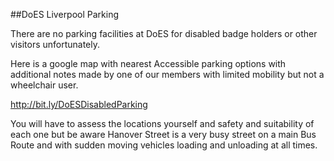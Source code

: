 ##DoES Liverpool Parking

There are no parking facilities at DoES for disabled badge holders or other visitors unfortunately.

Here is a google map with nearest Accessible parking options with additional notes made by one of our members with limited mobility but not a wheelchair user.

http://bit.ly/DoESDisabledParking

You will have to assess the locations yourself and safety and suitability of each one but be aware Hanover Street is
a very busy street on a main Bus Route and with sudden moving vehicles loading and unloading at all times.
